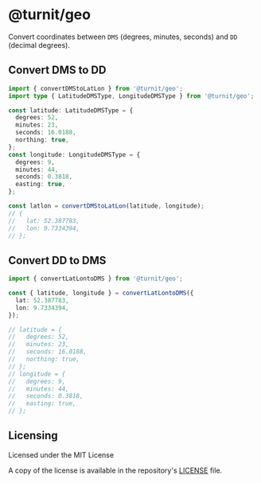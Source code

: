 # @turnit/geo

Convert coordinates between `DMS` (degrees, minutes, seconds) and `DD` (decimal degrees).

## Convert DMS to DD

```ts
import { convertDMStoLatLon } from '@turnit/geo';
import type { LatitudeDMSType, LongitudeDMSType } from '@turnit/geo';

const latitude: LatitudeDMSType = {
  degrees: 52,
  minutes: 23,
  seconds: 16.0188,
  northing: true,
};
const longitude: LongitudeDMSType = {
  degrees: 9,
  minutes: 44,
  seconds: 0.3818,
  easting: true,
};

const latlon = convertDMStoLatLon(latitude, longitude);
// {
//   lat: 52.387783,
//   lon: 9.7334394,
// };
```

## Convert DD to DMS

```ts
import { convertLatLontoDMS } from '@turnit/geo';

const { latitude, longitude } = convertLatLontoDMS({
  lat: 52.387783,
  lon: 9.7334394,
});

// latitude = {
//   degrees: 52,
//   minutes: 23,
//   seconds: 16.0188,
//   northing: true,
// };
// longitude = {
//   degrees: 9,
//   minutes: 44,
//   seconds: 0.3818,
//   easting: true,
// };
```

## Licensing

Licensed under the MIT License

A copy of the license is available in the repository's [LICENSE](./LICENSE) file.

